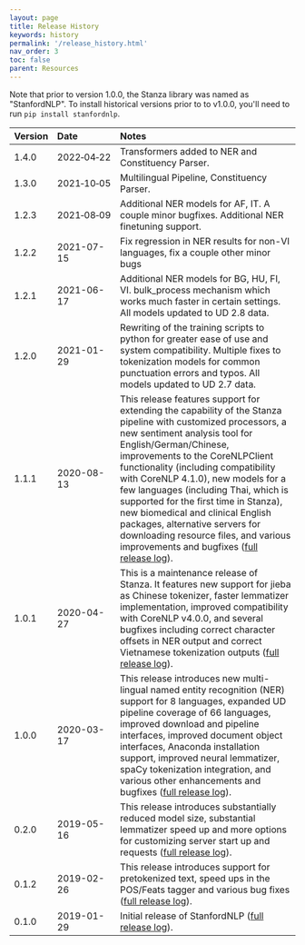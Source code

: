 ```yaml
---
layout: page
title: Release History
keywords: history
permalink: '/release_history.html'
nav_order: 3
toc: false
parent: Resources
---
```


Note that prior to version 1.0.0, the Stanza library was named as "StanfordNLP". To install historical versions prior to to v1.0.0, you'll need to run `pip install stanfordnlp`.

| Version | Date&nbsp;&nbsp;&nbsp;&nbsp;&nbsp;&nbsp;&nbsp;&nbsp;&nbsp;&nbsp; | Notes |
| :--- | :----------------------------------- | :--- |
| 1.4.0 | 2022&#8209;04&#8209;22 | Transformers added to NER and Constituency Parser. |
| 1.3.0 | 2021&#8209;10&#8209;05 | Multilingual Pipeline, Constituency Parser. |
| 1.2.3 | 2021&#8209;08&#8209;09 | Additional NER models for AF, IT.  A couple minor bugfixes.  Additional NER finetuning support. |
| 1.2.2 | 2021-07-15 | Fix regression in NER results for non-VI languages, fix a couple other minor bugs |
| 1.2.1 | 2021-06-17 | Additional NER models for BG, HU, FI, VI.  bulk_process mechanism which works much faster in certain settings.  All models updated to UD 2.8 data. |
| 1.2.0 | 2021-01-29 | Rewriting of the training scripts to python for greater ease of use and system compatibility.  Multiple fixes to tokenization models for common punctuation errors and typos.  All models updated to UD 2.7 data. |
| 1.1.1 | 2020-08-13 | This release features support for extending the capability of the Stanza pipeline with customized processors, a new sentiment analysis tool for English/German/Chinese, improvements to the CoreNLPClient functionality (including compatibility with CoreNLP 4.1.0), new models for a few languages (including Thai, which is supported for the first time in Stanza), new biomedical and clinical English packages, alternative servers for downloading resource files, and various improvements and bugfixes ([full release log](https://github.com/stanfordnlp/stanza/releases/tag/v1.1.1)). |
| 1.0.1 | 2020-04-27 | This is a maintenance release of Stanza. It features new support for jieba as Chinese tokenizer, faster lemmatizer implementation, improved compatibility with CoreNLP v4.0.0, and several bugfixes including correct character offsets in NER output and correct Vietnamese tokenization outputs ([full release log](https://github.com/stanfordnlp/stanza/releases/tag/v1.0.1)). |
| 1.0.0 | 2020-03-17 | This release introduces new multi-lingual named entity recognition (NER) support for 8 languages, expanded UD pipeline coverage of 66 languages, improved download and pipeline interfaces, improved document object interfaces, Anaconda installation support, improved neural lemmatizer, spaCy tokenization integration, and various other enhancements and bugfixes ([full release log](https://github.com/stanfordnlp/stanza/releases/tag/v1.0.0)). |
| 0.2.0 | 2019-05-16 | This release introduces substantially reduced model size, substantial lemmatizer speed up and more options for customizing server start up and requests ([full release log](https://github.com/stanfordnlp/stanza/releases/tag/v0.2.0)). |
| 0.1.2 | 2019-02-26 | This release introduces support for pretokenized text, speed ups in the POS/Feats tagger and various bug fixes ([full release log](https://github.com/stanfordnlp/stanza/releases/tag/v0.1.2)). |
| 0.1.0 | 2019-01-29 | Initial release of StanfordNLP ([full release log](https://github.com/stanfordnlp/stanza/releases/tag/v0.1.0)). |
